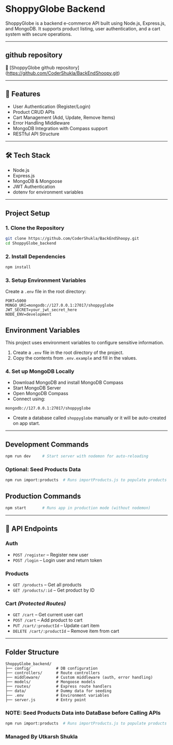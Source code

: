 # ShoppyGlobe Backend

ShoppyGlobe is a backend e-commerce API built using Node.js, Express.js, and MongoDB. It supports product listing, user authentication, and a cart system with secure operations.

---

## github repository

🔗 [ShoppyGlobe github repository] (https://github.com/CoderShukla/BackEndShoopy.git)

---

## 🚀 Features

- User Authentication (Register/Login)
- Product CRUD APIs
- Cart Management (Add, Update, Remove Items)
- Error Handling Middleware
- MongoDB Integration with Compass support
- RESTful API Structure

---

## 🛠 Tech Stack

- Node.js
- Express.js
- MongoDB & Mongoose
- JWT Authentication
- dotenv for environment variables

---

## Project Setup

### 1. Clone the Repository

```bash
git clone https://github.com/CoderShukla/BackEndShoopy.git
cd ShoppyGlobe_backend
```

### 2. Install Dependencies

```bash
npm install
```

### 3. Setup Environment Variables

Create a `.env` file in the root directory:

```env
PORT=5000
MONGO_URI=mongodb://127.0.0.1:27017/shoppyglobe
JWT_SECRET=your_jwt_secret_here
NODE_ENV=development
```

## Environment Variables

This project uses environment variables to configure sensitive information.

1. Create a `.env` file in the root directory of the project.
2. Copy the contents from `.env.example` and fill in the values.

### 4. Set up MongoDB Locally

- Download MongoDB and install MongoDB Compass
- Start MongoDB Server
- Open MongoDB Compass
- Connect using:

```
mongodb://127.0.0.1:27017/shoppyglobe
```

- Create a database called `shoppyglobe` manually or it will be auto-created on app start.

---

## Development Commands

```bash
npm run dev     # Start server with nodemon for auto-reloading
```

### Optional: Seed Products Data

```bash
npm run import:products  # Runs importProducts.js to populate products collection
```


## Production Commands

```bash
npm start       # Runs app in production mode (without nodemon)
```

---

## 🔌 API Endpoints

### Auth

- `POST /register` – Register new user
- `POST /login` – Login user and return token

### Products

- `GET /products` – Get all products
- `GET /products/:id` – Get product by ID

### Cart _(Protected Routes)_

- `GET /cart` – Get current user cart
- `POST /cart` – Add product to cart
- `PUT /cart/:productId` – Update cart item
- `DELETE /cart/:productId` – Remove item from cart

---

## Folder Structure

```
ShoppyGlobe_backend/
├── config/           # DB configuration
├── controllers/      # Route controllers
├── middleware/       # Custom middleware (auth, error handling)
├── models/           # Mongoose models
├── routes/           # Express route handlers
├── data/             # Dummy data for seeding
├── .env              # Environment variables
├── server.js         # Entry point
```

### NOTE: Seed Products Data into DataBase before Calling APIs

```bash
npm run import:products  # Runs importProducts.js to populate products collection
```


### Managed By Utkarsh Shukla

